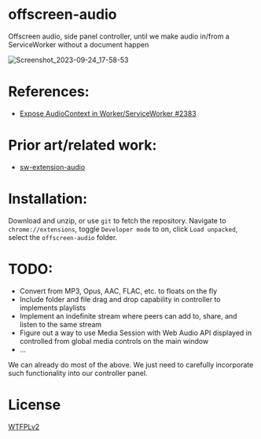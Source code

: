 # offscreen-audio
Offscreen audio, side panel controller, until we make audio in/from a ServiceWorker without a document happen

![Screenshot_2023-09-24_17-58-53](https://github.com/guest271314/offscreen-audio/assets/4174848/9b06e260-0e76-4ca9-8e71-4cc6f596bb78)


# References:

- [Expose AudioContext in Worker/ServiceWorker #2383](https://github.com/WebAudio/web-audio-api/issues/2383)

# Prior art/related work:

- [sw-extension-audio
](https://github.com/guest271314/sw-extension-audio)

# Installation:

Download and unzip, or use `git` to fetch the repository. Navigate to `chrome://extensions`, toggle `Developer mode` to on, click `Load unpacked`, select the `offscreen-audio` folder.

# TODO: 

- Convert from MP3, Opus, AAC, FLAC, etc. to floats on the fly 
- Include folder and file drag and drop capability in controller to implements playlists
- Implement an indefinite stream where peers can add to, share, and listen to the same stream
- Figure out a way to use Media Session with Web Audio API displayed in controlled from global media controls on the main window
- ...

We can already do most of the above. We just need to carefully incorporate such functionality into our controller panel.

# License
[WTFPLv2](http://www.wtfpl.net/about/)
